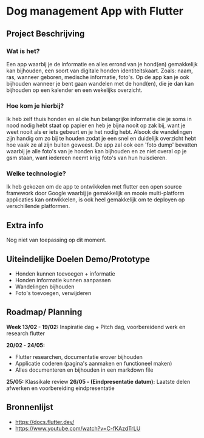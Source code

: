 # Dog management App with Flutter

## Project Beschrijving
### Wat is het?

Een app waarbij je de informatie en alles errond van je hond(en) gemakkelijk kan bijhouden, een soort van digitale honden identiteitskaart.
Zoals: naam, ras, wanneer geboren, medische informatie, foto's. 
Op de app kan je ook bijhouden wanneer je bent gaan wandelen met de hond(en), die je dan kan bijhouden op een kalender en een wekelijks overzicht.

### Hoe kom je hierbij?

Ik heb zelf thuis honden en al die hun belangrijke informatie die je soms in nood nodig hebt staat op papier en heb je bijna nooit op zak bij, want je weet nooit als er iets gebeurt en je het nodig hebt. 
Alsook de wandelingen zijn handig om zo bij te houden zodat je een snel en duidelijk overzicht hebt hoe vaak ze al zijn buiten geweest.
De app zal ook een 'foto dump' bevatten waarbij je alle foto's van je honden kan bijhouden en ze niet overal op je gsm staan, want iedereen neemt krijg foto's van hun huisdieren.

### Welke technologie?

Ik heb gekozen om de app te ontwikkelen met flutter een open source framework door Google waarbij je gemakkelijk en mooie multi-platform applicaties kan ontwikkelen, is ook heel gemakkelijk om te deployen op verschillende platformen.

## Extra info

Nog niet van toepassing op dit moment.

## Uiteindelijke Doelen Demo/Prototype

- Honden kunnen toevoegen + informatie
- Honden informatie kunnen aanpassen
- Wandelingen bijhouden
- Foto's toevoegen, verwijderen


## Roadmap/ Planning

**Week 13/02 - 19/02:** Inspiratie dag + Pitch dag, voorbereidend werk en research flutter

**20/02 - 24/05:** 

- Flutter researchen, documentatie erover bijhouden
- Applicatie coderen (pagina's aanmaken en functioneel maken)
- Alles documenteren en bijhouden in een markdown file

**25/05:** Klassikale review
**26/05 - (Eindpresentatie datum):** Laatste delen afwerken en voorbereiding eindpresentatie


## Bronnenlijst
- https://docs.flutter.dev/
- https://www.youtube.com/watch?v=C-fKAzdTrLU